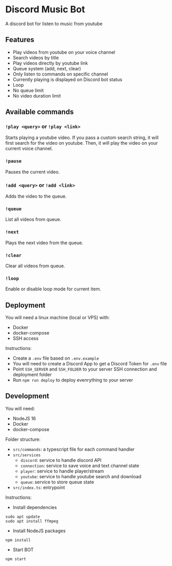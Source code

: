 # Discord Music Bot

A discord bot for listen to music from youtube

## Features

* Play videos from youtube on your voice channel
* Search videos by title 
* Play videos directly by youtube link 
* Queue system (add, next, clear)
* Only listen to commands on specific channel
* Currently playing is displayed on Discord bot status
* Loop
* No queue limit
* No video duration limit

## Available commands

### `!play <query>` or `!play <link>`

Starts playing a youtube video.
If you pass a custom search string, it will first search for the video on youtube.
Then, it will play the video on your current voice channel.

### `!pause`

Pauses the current video.

### `!add <query>` or `!add <link>`

Adds the video to the queue.

### `!queue`

List all videos from queue.

### `!next`

Plays the next video from the queue.

### `!clear`

Clear all videos from queue.

### `!loop`

Enable or disable loop mode for current item.

## Deployment

You will need a linux machine (local or VPS) with:

* Docker
* docker-compose
* SSH access

Instructions:

* Create a `.env` file based on `.env.example`
* You will need to create a Discord App to get a Discord Token for `.env` file
* Point `SSH_SERVER` and `SSH_FOLDER` to your server SSH connection and deployment folder
* Run `npm run deploy` to deploy evenrything to your server


## Development

You will need:

* NodeJS 16
* Docker
* docker-compose

Folder structure:

* `src/commands`: a typescript file for each command handler
* `src/services`
  * `discord`: service to handle discord API
  * `connection`: service to save voice and text channel state
  * `player`: service to handle player/stream
  * `youtube`: service to handle youtube search and download
  * `queue`: service to store queue state
* `src/index.ts`: entrypoint

Instructions:

* Install dependencies

```
sudo apt update
sudo apt install ffmpeg
```

* Install NodeJS packages

```
npm install
```

* Start BOT

```
npm start
```
